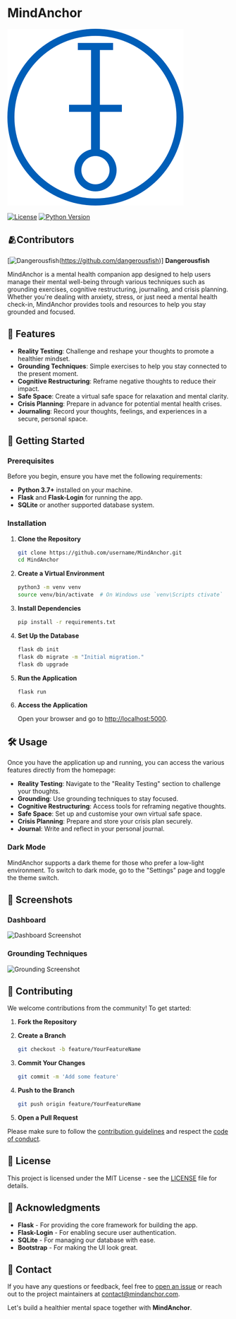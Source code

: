 # MindAnchor

![MindAnchor Logo](https://github.com/AI2B-uk/MindAnchor/blob/main/MindAnchor.svg)

[![License](https://img.shields.io/badge/license-MIT-blue.svg)](LICENSE)
[![Python Version](https://img.shields.io/badge/python-3.7%2B-blue.svg)](https://www.python.org/downloads/)

## 🫂Contributors

[![Dangerousfish](https://avatars.githubusercontent.com/u/30146283?v=4&s=100)(https://github.com/dangerousfish)]
**Dangerousfish**

MindAnchor is a mental health companion app designed to help users manage their mental well-being through various techniques such as grounding exercises, cognitive restructuring, journaling, and crisis planning. Whether you're dealing with anxiety, stress, or just need a mental health check-in, MindAnchor provides tools and resources to help you stay grounded and focused.

## 🌟 Features

- **Reality Testing**: Challenge and reshape your thoughts to promote a healthier mindset.
- **Grounding Techniques**: Simple exercises to help you stay connected to the present moment.
- **Cognitive Restructuring**: Reframe negative thoughts to reduce their impact.
- **Safe Space**: Create a virtual safe space for relaxation and mental clarity.
- **Crisis Planning**: Prepare in advance for potential mental health crises.
- **Journaling**: Record your thoughts, feelings, and experiences in a secure, personal space.

## 🚀 Getting Started

### Prerequisites

Before you begin, ensure you have met the following requirements:

- **Python 3.7+** installed on your machine.
- **Flask** and **Flask-Login** for running the app.
- **SQLite** or another supported database system.

### Installation

1. **Clone the Repository**

   ```bash
   git clone https://github.com/username/MindAnchor.git
   cd MindAnchor
   ```

2. **Create a Virtual Environment**

   ```bash
   python3 -m venv venv
   source venv/bin/activate  # On Windows use `venv\Scripts ctivate`
   ```

3. **Install Dependencies**

   ```bash
   pip install -r requirements.txt
   ```

4. **Set Up the Database**

   ```bash
   flask db init
   flask db migrate -m "Initial migration."
   flask db upgrade
   ```

5. **Run the Application**

   ```bash
   flask run
   ```

6. **Access the Application**

   Open your browser and go to [http://localhost:5000](http://localhost:5000).

## 🛠️ Usage

Once you have the application up and running, you can access the various features directly from the homepage:

- **Reality Testing**: Navigate to the "Reality Testing" section to challenge your thoughts.
- **Grounding**: Use grounding techniques to stay focused.
- **Cognitive Restructuring**: Access tools for reframing negative thoughts.
- **Safe Space**: Set up and customise your own virtual safe space.
- **Crisis Planning**: Prepare and store your crisis plan securely.
- **Journal**: Write and reflect in your personal journal.

### Dark Mode

MindAnchor supports a dark theme for those who prefer a low-light environment. To switch to dark mode, go to the "Settings" page and toggle the theme switch.

## 📸 Screenshots

### Dashboard

![Dashboard Screenshot](https://path-to-dashboard-screenshot.png)

### Grounding Techniques

![Grounding Screenshot](https://path-to-grounding-screenshot.png)

## 🧩 Contributing

We welcome contributions from the community! To get started:

1. **Fork the Repository**

2. **Create a Branch**

   ```bash
   git checkout -b feature/YourFeatureName
   ```

3. **Commit Your Changes**

   ```bash
   git commit -m 'Add some feature'
   ```

4. **Push to the Branch**

   ```bash
   git push origin feature/YourFeatureName
   ```

5. **Open a Pull Request**

Please make sure to follow the [contribution guidelines](CONTRIBUTING.md) and respect the [code of conduct](CODE_OF_CONDUCT.md).

## 📜 License

This project is licensed under the MIT License - see the [LICENSE](LICENSE) file for details.

## 📝 Acknowledgments

- **Flask** - For providing the core framework for building the app.
- **Flask-Login** - For enabling secure user authentication.
- **SQLite** - For managing our database with ease.
- **Bootstrap** - For making the UI look great.

## 📧 Contact

If you have any questions or feedback, feel free to [open an issue](https://github.com/username/MindAnchor/issues) or reach out to the project maintainers at contact@mindanchor.com.

Let's build a healthier mental space together with **MindAnchor**.
